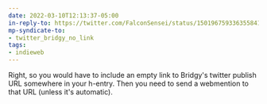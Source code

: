 ```yaml
---
date: 2022-03-10T12:13:37-05:00
in-reply-to: https://twitter.com/FalconSensei/status/1501967593363558415
mp-syndicate-to:
- twitter_bridgy_no_link
tags:
- indieweb
---
```


Right, so you would have to include an empty link to Bridgy's twitter publish URL somewhere in your h-entry. Then you need to send a webmention to that URL (unless it's automatic).

